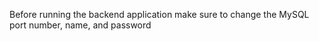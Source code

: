 Before running the backend application make sure to change the MySQL port number, name, and password

